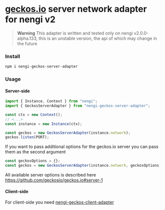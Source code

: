 # [geckos.io](https://github.com/geckosio/geckos.io) server network adapter for nengi v2

> **Warning**
> This adapter is written and tested only on nengi v2.0.0-alpha.133, this is an unstable version, the api of which may change in the future

### Install

```bash
npm i nengi-geckos-server-adapter
```

### Usage

#### Server-side

```ts
import { Instance, Context } from "nengi";
import { GeckosServerAdapter } from "nengi-geckos-server-adapter";

const ctx = new Context();
// <...>
const instance = new Instance(ctx);

const geckos = new GeckosServerAdapter(instance.network);
geckos.listen(PORT);
```

If you want to pass additional options for the geckos.io server you can pass them as the second argument

```ts
const geckosOptions = {};
const geckos = new GeckosServerAdapter(instance.network, geckosOptions);
```

All available server options is described here https://github.com/geckosio/geckos.io#server-1

#### Client-side

For client-side you need [nengi-geckos-client-adapter](https://github.com/RealPeha/nengi-geckos-client-adapter)
